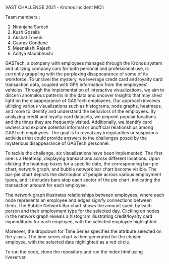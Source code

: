 VAST CHALLENGE 2021 - Kronos Incident MCII

Team members :
 1. Niranjana Suresh
 2. Kush Gosalia
 3. Akshat Trivedi
 4. Gaurav Gondane
 5. Meenakshi Rajesh
 6. Aditya Madabhushi

GASTech, a company with employees managed through the Kronos system and utilizing company cars for both personal and professional use, is currently grappling with the perplexing disappearance of some of its workforce. To unravel the mystery, we leverage credit card and loyalty card transaction data, coupled with GPS information from the employees' vehicles. Through the implementation of interactive visualizations, we aim to discern anomalous patterns in the data and uncover insights that may shed light on the disappearance of GASTech employees. Our approach involves utilizing various visualizations such as histograms, node graphs, heatmaps, and more to identify and understand the behaviors of the employees. By analyzing credit and loyalty card datasets, we pinpoint popular locations and the times they are frequently visited. Additionally, we identify card owners and explore potential informal or unofficial relationships among GASTech employees. The goal is to reveal any irregularities or suspicious activities that could provide answers to the challenges posed by the mysterious disappearance of GASTech personnel.

To tackle the challenge, six visualizations have been implemented. The first one is a Heatmap, displaying transactions across different locations. Upon clicking the heatmap boxes for a specific date, the corresponding bar-pie chart, network graph, and bubble network bar chart become visible. The bar-pie chart depicts the distribution of people across various employment types, and it includes bars atop each sector of the pie chart, indicating the transaction amount for each employee.

The network graph illustrates relationships between employees, where each node represents an employee and edges signify connections between them. The Bubble Network Bar chart shows the amount spent by each person and their employment type for the selected day. Clicking on nodes in the network graph reveals a histogram illustrating credit/loyalty card expenditures for each employee, with the selected employee highlighted.

Moreover, the dropdown for Time Series specifies the attribute selected on the y-axis. The time series chart is then generated for the chosen employee, with the selected date highlighted as a red circle.

To run the code, clone the repository and run the index.html using liveserver.
